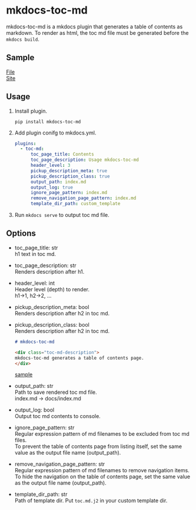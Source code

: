 # mkdocs-toc-md

mkdocs-toc-md is a mkdocs plugin that generates a table of contents as markdown. To render as html, the toc md file must be generated before the `mkdocs build`.



## Sample

[File](https://github.com/try0/mkdocs-toc-md/blob/main/sample/docs/index.md?plain=1)  
[Site](https://try0.github.io/mkdocs-toc-md/sample/site/)

## Usage
1. Install plugin.
    ```
    pip install mkdocs-toc-md
    ```
1. Add plugin conifg to mkdocs.yml.

    ```yml
    plugins:
      - toc-md:
          toc_page_title: Contents
          toc_page_description: Usage mkdocs-toc-md
          header_level: 3
          pickup_description_meta: true
          pickup_description_class: true
          output_path: index.md
          output_log: true
          ignore_page_pattern: index.md
          remove_navigation_page_pattern: index.md
          template_dir_path: custom_template
    ```

1. Run `mkdocs serve` to output toc md file.



## Options

* toc_page_title: str  
h1 text in toc md.

* toc_page_description: str  
Renders description after h1.

* header_level: int  
Header level (depth) to render.  
h1→1, h2→2, ...

* pickup_description_meta: bool  
Renders description after h2 in toc md.

* pickup_description_class: bool  
Renders description after h2 in toc md.


  ```md
  # mkdocs-toc-md

  <div class="toc-md-description">
  mkdocs-toc-md generates a table of contents page.
  </div>
  ```
  
  [sample](https://github.com/try0/mkdocs-toc-md/blob/main/sample/docs/index.md?plain=1#L14)

* output_path: str  
Path to save rendered toc md file.  
index.md → docs/index.md

* output_log: bool  
Output toc md contents to console.

* ignore_page_pattern: str  
Regular expression pattern of md filenames to be excluded from toc md files.  
To prevent the table of contents page from listing itself, set the same value as the output file name (output_path).

* remove_navigation_page_pattern: str  
Regular expression pattern of md filenames to remove navigation items.  
To hide the navigation on the table of contents page, set the same value as the output file name (output_path).

* template_dir_path: str  
Path of template dir.
Put `toc.md.j2` in your custom template dir.
